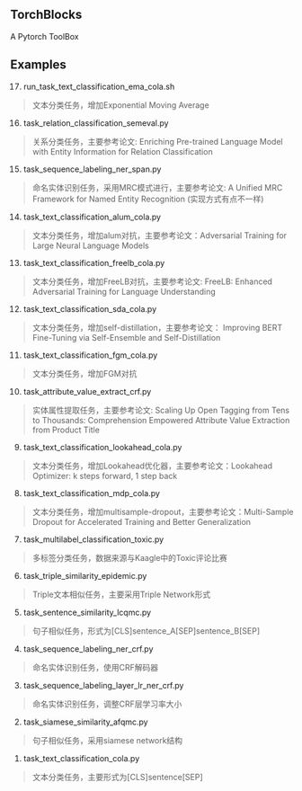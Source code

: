 ## TorchBlocks

A Pytorch ToolBox

## Examples

17. run_task_text_classification_ema_cola.sh
> 文本分类任务，增加Exponential Moving Average

16. task_relation_classification_semeval.py
> 关系分类任务，主要参考论文: Enriching Pre-trained Language Model with Entity Information for Relation Classification

15. task_sequence_labeling_ner_span.py
> 命名实体识别任务，采用MRC模式进行，主要参考论文: A Unified MRC Framework for Named Entity Recognition (实现方式有点不一样)

14. task_text_classification_alum_cola.py
> 文本分类任务，增加alum对抗，主要参考论文：Adversarial Training for Large Neural Language Models

13. task_text_classification_freelb_cola.py
> 文本分类任务，增加FreeLB对抗，主要参考论文: FreeLB: Enhanced Adversarial Training for Language Understanding

12. task_text_classification_sda_cola.py
> 文本分类任务，增加self-distillation，主要参考论文： Improving BERT Fine-Tuning via Self-Ensemble and Self-Distillation

11. task_text_classification_fgm_cola.py
> 文本分类任务，增加FGM对抗

10. task_attribute_value_extract_crf.py
> 实体属性提取任务，主要参考论文: Scaling Up Open Tagging from Tens to Thousands: Comprehension Empowered Attribute Value Extraction from Product Title

9. task_text_classification_lookahead_cola.py
> 文本分类任务，增加Lookahead优化器，主要参考论文：Lookahead Optimizer: k steps forward, 1 step back

8. task_text_classification_mdp_cola.py
> 文本分类任务，增加multisample-dropout，主要参考论文：Multi-Sample Dropout for Accelerated Training and Better Generalization

7. task_multilabel_classification_toxic.py
> 多标签分类任务，数据来源与Kaagle中的Toxic评论比赛

6. task_triple_similarity_epidemic.py
> Triple文本相似任务，主要采用Triple Network形式

5. task_sentence_similarity_lcqmc.py
> 句子相似任务，形式为[CLS]sentence_A[SEP]sentence_B[SEP]

4. task_sequence_labeling_ner_crf.py
> 命名实体识别任务，使用CRF解码器

3. task_sequence_labeling_layer_lr_ner_crf.py
> 命名实体识别任务，调整CRF层学习率大小

2. task_siamese_similarity_afqmc.py
> 句子相似任务，采用siamese network结构

1. task_text_classification_cola.py
> 文本分类任务，主要形式为[CLS]sentence[SEP]
















